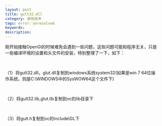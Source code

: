 ```yaml
---
layout: post
title: gult32.dll
category: 游戏技术
tags: error／unresolved
keywords: 
description: 
---
```


刚开始接触OpenGl的时候难免会遇到一些问题，这些问题可能和程序无关，只是一些编译环境的设置和头文件的安装，特别整理了一下，如下：

 

（1）将gult32.dll，glut.dll复制到windows系统system32(如果是win 7 64位操作系统，则是C:\\WINDOWS中的SysWOW64这个文件下)

 

（2）将gult32.lib,glut.lib复制到vc的lib目录下

 

（3）将gult.h复制到vc的include\\GL下








